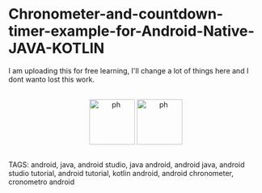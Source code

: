 # Chronometer-and-countdown-timer-example-for-Android-Native-JAVA-KOTLIN
I am uploading this for free learning, I'll change a lot of things here and I dont wanto lost this work.


<div style="display: inline_block" align="center" ><br>
  <img align="center" alt="ph" height="90" width="90" src="https://cdn.jsdelivr.net/gh/devicons/devicon/icons/android/android-original-wordmark.svg">
  <img align="center" alt="ph" height="90" width="90" src="https://cdn.jsdelivr.net/gh/devicons/devicon/icons/java/java-original-wordmark.svg">
</div>
<br>




          
TAGS:
android, java, android studio, java android, android java, android studio tutorial, android tutorial, kotlin android, android chronometer, cronometro android
